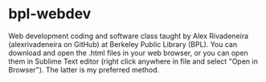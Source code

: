 # bpl-webdev
Web development coding and software class taught by Alex Rivadeneira (alexrivadeneira on GitHub) at Berkeley Public Library (BPL). You can download and open the .html files in your web browser, or you can open them in Sublime Text editor (right click anywhere in file and select "Open in Browser"). The latter is my preferred method.